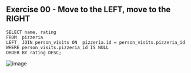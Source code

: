 ## Exercise 00 - Move to the LEFT, move to the RIGHT

```
SELECT name, rating
FROM  pizzeria
LEFT  JOIN person_visits ON  pizzeria.id = person_visits.pizzeria_id
WHERE person_visits.pizzeria_id IS NULL
ORDER BY rating DESC;
```

![image](https://github.com/calotesversicolor/db_pr/assets/78222610/baf1ac48-5b89-4993-aec9-9a933aa8bca8)


